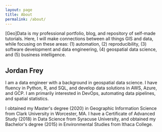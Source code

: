 ```yaml
---
layout: page
title: About
permalink: /about/
---
```


\[Geo\]Data is my professional portfolio, blog, and repository of self-made tutorials. Here, I will make connections between all things GIS and data, while focusing on these areas: (1) automation, (2) reproducibility, (3) software development and data engineering, (4) geospatial data science, and (5) business intelligence.


## Jordan Frey

I am a data engineer with a background in geospatial data science. I have fluency in Python, R, and SQL, and develop data solutions in AWS, Azure, and GCP. I am primarily interested in DevOps, automating data pipelines, and spatial statistics.


I obtained my Master's degree (2020) in Geographic Information Science from Clark University in Worcester, MA. I have a Certificate of Advanced Study (2018) in Data Science from Syracuse University, and obtained my Bachelor's degree (2015) in Environmental Studies from Ithaca College.

